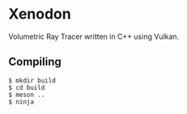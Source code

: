 # Xenodon
Volumetric Ray Tracer written in C++ using Vulkan.

## Compiling

```
$ mkdir build
$ cd build
$ meson ..
$ ninja
```
